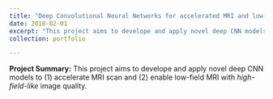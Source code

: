 ```yaml
---
title: "Deep Convolutional Neural Networks for accelerated MRI and low-field MRI"
date: 2018-02-01
excerpt: "This project aims to develope and apply novel deep CNN models to (1) accelerate MRI scan and (2) enable _high-field-like_ image quality of low-field MRI. <br/><img src='/images/500x300.png'>"
collection: portfolio

---
```


**Project Summary:** This project aims to develope and apply novel deep CNN models to (1) accelerate MRI scan and (2) enable low-field MRI with _high-field-like_ image quality.

